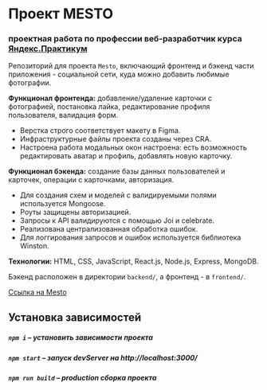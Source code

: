 # Проект MESTO

### проектная работа по профессии веб-разработчик курса [Яндекс.Практикум](https://practicum.yandex.ru/web/)

Репозиторий для проекта `Mesto`, включающий фронтенд и бэкенд части приложения - социальной сети, куда можно добавить любимые фотографии.

**Функционал фронтенда:** добавление/удаление карточки с фотографией, постановка лайка, редактирование профиля пользователя, валидация форм.
- Верстка строго соответствует макету в Figma.
- Инфраструктурные файлы проекта созданы через CRA.
- Настроена работа модальных окон настроена: есть возможность редактировать аватар и профиль, добавлять новую карточку.

**Функционал бэкенда:** создание базы данных пользователей и карточек, операции с карточками, авторизация.
- Для создания схем и моделей с валидируемыми полями используется Mongoose.
- Роуты защищены авторизацией.
- Запросы к API валидируются с помощью Joi и celebrate. 
- Реализована централизованная обработка ошибок.
- Для логгирования запросов и ошибок используется библиотека Winston. 

**Технологии:** HTML, CSS, JavaScript, React.js, Node.js, Express, MongoDB.

Бэкенд расположен в директории `backend/`, а фронтенд - в `frontend/`. 
  
[Ссылка на Mesto](https://olgaliubar.students.nomoredomains.monster/)

## Установка зависимостей

##### `npm i` – установить зависимости проекта

##### `npm start` – запуск devServer на http://localhost:3000/

##### `npm run build` – production сборка проекта
